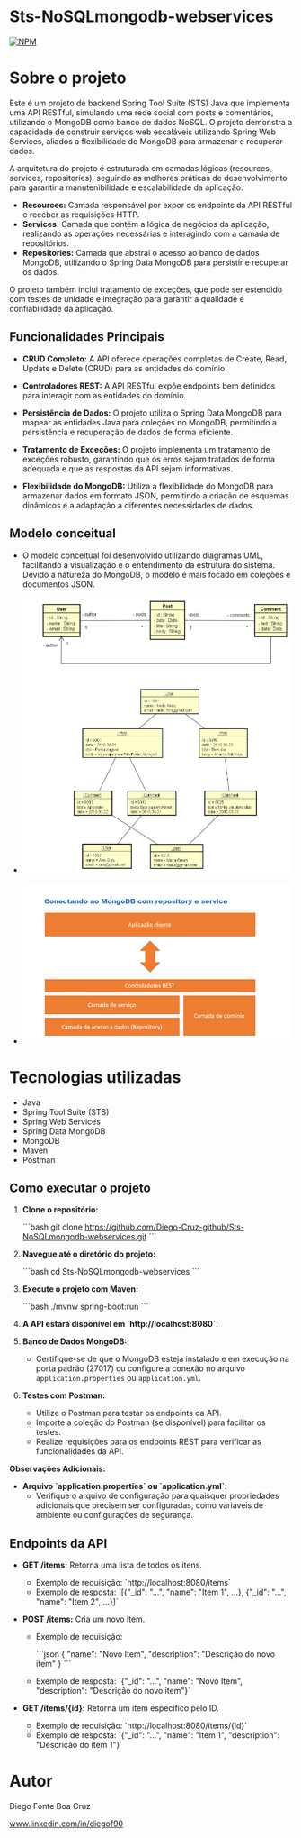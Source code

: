 # Sts-NoSQLmongodb-webservices

[![NPM](https://img.shields.io/npm/l/react)](https://github.com/Diego-Cruz-github/webservice-spboot3-jpa/blob/main/LICENSE) 

# Sobre o projeto

Este é um projeto de backend Spring Tool Suite (STS) Java que implementa uma API RESTful, simulando uma rede social com posts e comentários, utilizando o MongoDB como banco de dados NoSQL. O projeto demonstra a capacidade de construir serviços web escaláveis utilizando Spring Web Services, aliados a flexibilidade do MongoDB para armazenar e recuperar dados.

A arquitetura do projeto é estruturada em camadas lógicas (resources, services, repositories), seguindo as melhores práticas de desenvolvimento para garantir a manutenibilidade e escalabilidade da aplicação.

* **Resources:** Camada responsável por expor os endpoints da API RESTful e receber as requisições HTTP.
* **Services:** Camada que contém a lógica de negócios da aplicação, realizando as operações necessárias e interagindo com a camada de repositórios.
* **Repositories:** Camada que abstrai o acesso ao banco de dados MongoDB, utilizando o Spring Data MongoDB para persistir e recuperar os dados.

O projeto também inclui tratamento de exceções, que pode ser estendido com testes de unidade e integração para garantir a qualidade e confiabilidade da aplicação.

## Funcionalidades Principais

* **CRUD Completo:** A API oferece operações completas de Create, Read, Update e Delete (CRUD) para as entidades do domínio.
* **Controladores REST:** A API RESTful expõe endpoints bem definidos para interagir com as entidades do domínio.
* **Persistência de Dados:** O projeto utiliza o Spring Data MongoDB para mapear as entidades Java para coleções no MongoDB, permitindo a persistência e recuperação de dados de forma eficiente.

* **Tratamento de Exceções:** O projeto implementa um tratamento de exceções robusto, garantindo que os erros sejam tratados de forma adequada e que as respostas da API sejam informativas.
* **Flexibilidade do MongoDB:** Utiliza a flexibilidade do MongoDB para armazenar dados em formato JSON, permitindo a criação de esquemas dinâmicos e a adaptação a diferentes necessidades de dados.

## Modelo conceitual

* O modelo conceitual foi desenvolvido utilizando diagramas UML, facilitando a visualização e o entendimento da estrutura do sistema. Devido à natureza do MongoDB, o modelo é mais focado em coleções e documentos JSON.

* ![Domain Model](https://github.com/Diego-Cruz-github/Sts-NoSQLmongodb-webservices/blob/master/Captura%20de%20tela%202025-04-02%20184357.png)
* ![Domain Instance](https://github.com/Diego-Cruz-github/Sts-NoSQLmongodb-webservices/blob/master/Captura%20de%20tela%202025-04-02%20184541.png)


  

# Tecnologias utilizadas

* Java
* Spring Tool Suite (STS)
* Spring Web Services
* Spring Data MongoDB
* MongoDB
* Maven
* Postman

## Como executar o projeto

1.  **Clone o repositório:**

    \`\`\`bash
    git clone https://github.com/Diego-Cruz-github/Sts-NoSQLmongodb-webservices.git
    \`\`\`

2.  **Navegue até o diretório do projeto:**

    \`\`\`bash
    cd Sts-NoSQLmongodb-webservices
    \`\`\`

3.  **Execute o projeto com Maven:**

    \`\`\`bash
    ./mvnw spring-boot:run
    \`\`\`

4.  **A API estará disponível em \`http://localhost:8080\`.**

5.  **Banco de Dados MongoDB:**

    * Certifique-se de que o MongoDB esteja instalado e em execução na porta padrão (27017) ou configure a conexão no arquivo `application.properties` ou `application.yml`.

6.  **Testes com Postman:**

    * Utilize o Postman para testar os endpoints da API.
    * Importe a coleção do Postman (se disponível) para facilitar os testes.
    * Realize requisições para os endpoints REST para verificar as funcionalidades da API.

**Observações Adicionais:**

* **Arquivo \`application.properties\` ou \`application.yml\`:**
    * Verifique o arquivo de configuração para quaisquer propriedades adicionais que precisem ser configuradas, como variáveis de ambiente ou configurações de segurança.

## Endpoints da API

* **GET /items:** Retorna uma lista de todos os itens.
    * Exemplo de requisição: \`http://localhost:8080/items\`
    * Exemplo de resposta: \`\[{"\_id": "...", "name": "Item 1", ...}, {"\_id": "...", "name": "Item 2", ...}\]\`

* **POST /items:** Cria um novo item.
    * Exemplo de requisição:

        \`\`\`json
        {
            "name": "Novo Item",
            "description": "Descrição do novo item"
        }
        \`\`\`

    * Exemplo de resposta: \`{"\_id": "...", "name": "Novo Item", "description": "Descrição do novo item"}\`

* **GET /items/{id}:** Retorna um item específico pelo ID.
    * Exemplo de requisição: \`http://localhost:8080/items/{id}\`
    * Exemplo de resposta: \`{"\_id": "...", "name": "Item 1", "description": "Descrição do item 1"}\`

# Autor
Diego Fonte Boa Cruz

www.linkedin.com/in/diegof90
